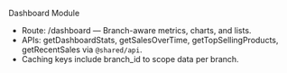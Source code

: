 Dashboard Module

- Route: /dashboard — Branch-aware metrics, charts, and lists.
- APIs: getDashboardStats, getSalesOverTime, getTopSellingProducts, getRecentSales via `@shared/api`.
- Caching keys include branch_id to scope data per branch.

